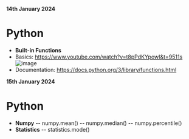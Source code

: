**14th January 2024**
# Python
- **Built-in Functions**
- Basics: https://www.youtube.com/watch?v=t8pPdKYpowI&t=9511s
![image](https://github.com/GodMischief/Weekly_Learnings/assets/95488340/379ad163-9dde-40de-af8a-1584d910aa6d)
- Documentation: https://docs.python.org/3/library/functions.html

**15th January 2024**
# Python
- **Numpy**
-- numpy.mean()
-- numpy.median()
-- numpy.percentile()
- **Statistics**
-- statistics.mode()
